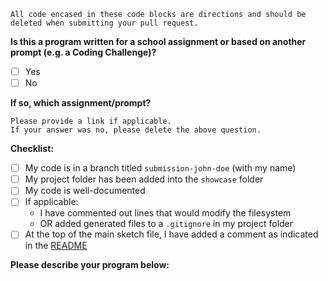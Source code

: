 ```none
All code encased in these code blocks are directions and should be deleted when submitting your pull request.
```

**Is this a program written for a school assignment or based on another prompt (e.g. a Coding Challenge)?**

- [ ] Yes
- [ ] No

**If so, which assignment/prompt?**

```none
Please provide a link if applicable.
If your answer was no, please delete the above question.
```

**Checklist:**

- [ ] My code is in a branch titled `submission-john-doe` (with my name)
- [ ] My project folder has been added into the `showcase` folder
- [ ] My code is well-documented
- [ ] If applicable:
  - I have commented out lines that would modify the filesystem
  - OR added generated files to a `.gitignore` in my project folder
- [ ] At the top of the main sketch file, I have added a comment as indicated in the [README](../README.md)

**Please describe your program below:**
